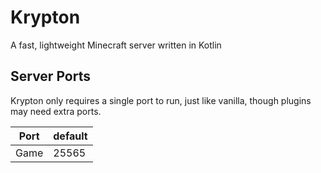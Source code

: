 # Krypton
A fast, lightweight Minecraft server written in Kotlin

## Server Ports
Krypton only requires a single port to run, just like vanilla, though plugins may need extra ports.


| Port  | default |
|-------|---------|
| Game  | 25565   |
